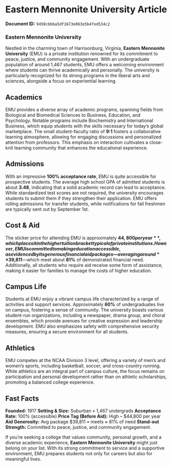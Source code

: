 # Eastern Mennonite University Article

**Document ID:** `9450cbbba5df1673e063e5b4fed534c2`

### Eastern Mennonite University

Nestled in the charming town of Harrisonburg, Virginia, **Eastern Mennonite University** (EMU) is a private institution renowned for its commitment to peace, justice, and community engagement. With an undergraduate population of around 1,467 students, EMU offers a welcoming environment where students can thrive academically and personally. The university is particularly recognized for its strong programs in the liberal arts and sciences, alongside a focus on experiential learning.

## Academics

EMU provides a diverse array of academic programs, spanning fields from Biological and Biomedical Sciences to Business, Education, and Psychology. Notable programs include Biochemistry and International Business, which equip students with the skills necessary for today’s global marketplace. The small student-faculty ratio of **9:1** fosters a collaborative learning atmosphere, allowing for engaging discussions and personalized attention from professors. This emphasis on interaction cultivates a close-knit learning community that enhances the educational experience.

## Admissions

With an impressive **100% acceptance rate**, EMU is quite accessible for prospective students. The average high school GPA of admitted students is about **3.48**, indicating that a solid academic record can lead to acceptance. While standardized test scores are not required, the university encourages students to submit them if they strengthen their application. EMU offers rolling admissions for transfer students, while notifications for fall freshmen are typically sent out by September 1st.

## Cost & Aid

The sticker price for attending EMU is approximately **$44,800 per year**, which places it in the higher tuition bracket typical of private institutions. However, EMU is committed to making education accessible, as evidenced by its generous financial aid packages—averaging around **$39,811**—which meet about **81%** of demonstrated financial need. Additionally, all students who require aid receive some form of assistance, making it easier for families to manage the costs of higher education.

## Campus Life

Students at EMU enjoy a vibrant campus life characterized by a range of activities and support services. Approximately **60%** of undergraduates live on campus, fostering a sense of community. The university boasts various student-run organizations, including a newspaper, drama group, and choral ensembles, which provide avenues for creative expression and leadership development. EMU also emphasizes safety with comprehensive security measures, ensuring a secure environment for all students.

## Athletics

EMU competes at the NCAA Division 3 level, offering a variety of men’s and women’s sports, including basketball, soccer, and cross-country running. While athletics are an integral part of campus culture, the focus remains on participation and personal development rather than on athletic scholarships, promoting a balanced college experience.

## Fast Facts
**Founded:** 1917
**Setting & Size:** Suburban • 1,467 undergrads
**Acceptance Rate:** 100% (accessible)
**Price Tag (Before Aid):** High – $44,800 per year
**Aid Generosity:** Avg package $39,811 • meets ≈ 81% of need
**Stand-out Strength:** Committed to peace, justice, and community engagement.

If you’re seeking a college that values community, personal growth, and a diverse academic experience, **Eastern Mennonite University** might just belong on your list. With its strong commitment to service and a supportive environment, EMU prepares students not only for careers but also for meaningful lives.
